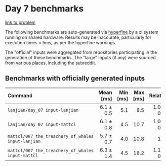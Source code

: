 # Day 7 benchmarks

[link to problem](http://adventofcode.com/2021/day/7)

The following benchmarks are auto-generated via [hyperfine](https://github.com/sharkdp/hyperfine) by a ci system running on shared hardware. Results may be inaccurate, particularly for execution times < 5ms, as per the hyperfine warnings.

The "official" inputs were aggregated from repositories participating in the generation of these benchmarks. The "large" inputs (if any) were sourced from various places, including the subreddit.

## Benchmarks with officially generated inputs
| Command | Mean [ms] | Min [ms] | Max [ms] | Relative |
|:---|---:|---:|---:|---:|
| `lanjian/day_07 input-lanjian` | 6.1 ± 0.5 | 5.1 | 8.5 | 1.07 ± 0.16 |
| `lanjian/day_07 input-mattcl` | 6.1 ± 0.8 | 4.5 | 10.7 | 1.06 ± 0.19 |
| `mattcl/007_the_treachery_of_whales input-lanjian` | 5.7 ± 0.7 | 4.0 | 10.8 | 1.00 |
| `mattcl/007_the_treachery_of_whales input-mattcl` | 6.3 ± 1.4 | 4.5 | 18.2 | 1.10 ± 0.29 |

